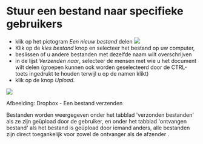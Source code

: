 # Stuur een bestand naar specifieke gebruikers

* klik op het pictogram _Een nieuw bestand_ delen ![](../../.gitbook/assets/graphics271%20%283%29.png)
* Klik op de _kies bestand_ knop en selecteer het bestand op uw computer,
* beslissen of u andere bestanden met dezelfde naam wilt overschrijven
* in de lijst _Verzenden naar_, selecteer de mensen met wie u het document wilt delen \(groepen kunnen ook worden geselecteerd door de CTRL-toets ingedrukt te houden terwijl u op de namen klikt\)
* klik op de knop _Upload_.

![](../../.gitbook/assets/images203%20%284%29.png)

Afbeelding: Dropbox - Een bestand verzenden

Bestanden worden weergegeven onder het tabblad 'verzonden bestanden' als ze zijn geüpload door de gebruiker, en onder het tabblad 'ontvangen bestand' als het bestand is geüpload door iemand anders, alle bestanden zijn direct toegankelijk voor zowel de ontvanger als de afzender .

